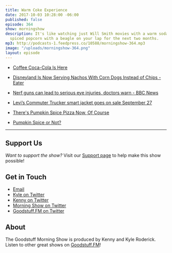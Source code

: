 ```yaml
---
title: Warm Coke Experience
date: 2017-10-03 10:28:00 -06:00
published: false
episode: 364
show: morningshow
description: It's like watching just Will Smith movies with a warm soda and pumpkin
  spiced popcorn with a beagle on your lap for the next two months.
mp3: http://podcasts-1.feedpress.co/10588/morningshow-364.mp3
image: "/uploads/morningshow-364.png"
layout: episode
---
```


* [Coffee Coca-Cola Is Here](http://www.extracrispy.com/drinks/3967/coffee-coca-cola?xid=extracrispy_newsletter&utm_source=extracrispy.com&utm_medium=email&utm_campaign=freshsqueezed&utm_content=20170915)

* [Disneyland Is Now Serving Nachos With Corn Dogs Instead of Chips - Eater](https://www.eater.com/2017/9/15/16313786/disneyland-corn-dog-nachos-prince-george-lentils)

* [Nerf guns can lead to serious eye injuries, doctors warn - BBC News](http://www.bbc.com/news/health-41307816)

* [Levi’s Commuter Trucker smart jacket goes on sale September 27](http://androidandme.com/2017/09/news/levis-commuter-trucker-smart-jacket-goes-on-sale-september-27/)

* [There's Pumpkin Spice Pizza Now, Of Course](http://www.extracrispy.com/food/4010/pumpkin-spice-pizza?xid=extracrispy_newsletter&utm_source=extracrispy.com&utm_medium=email&utm_campaign=freshsqueezed&utm_content=20170922)

* [Pumpkin Spice or Not?](https://docs.google.com/forms/d/e/1FAIpQLSefHArwI7ABKro1CMmsQtFFXg5-m-sV-0pRJEGUMBu7SWmqCQ/viewform)

---

## Support Us
*Want to support the show?* Visit our [Support page](https://goodstuff.fm/support) to help make this show possible!

## Get in Touch
* [Email](mailto:kyle@goodstuff.fm)
* [Kyle on Twitter](http://twitter.com/dogburps)
* [Kenny on Twitter](http://twitter.com/pizzarobotics)
* [Morning Show on Twitter](http://twitter.com/morningshowam)
* [Goodstuff.FM on Twitter](http://twitter.com/goodstufffm)

## About
The Goodstuff Morning Show is produced by Kenny and Kyle Roderick. Listen to other great shows on [Goodstuff.FM](http://goodstuff.fm/shows)!